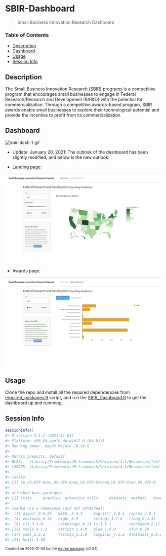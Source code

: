 # SBIR-Dashboard
> Small Business Innovation Research Dashboard


### Table of Contents

- [Description](#description)
- [Dashboard](#dashboard)
- [Usage](#usage)
- [Session Info](#session-info)


## Description

The Small Business Innovation Research (SBIR) programs is a competitive program that encourages small businesses to engage in Federal Research/Research and Development (R/R&D) with the potential for commercialization. Through a competitive awards-based program, SBIR awards enable small businesses to explore their technological potential and provide the incentive to profit from its commercialization.

## Dashboard

![sbir-dash-1.gif](sbir-dash-1.gif)

- Update: January 20, 2021: The outlook of the dashboard has been slightly modified, and below is the new outlook:

- Landing page: 

<img src = "01_plots/landing_page.png">

- Awards page:
<img src = "01_plots/awards_page.png">

## Usage

Clone the repo and install all the required dependencies from [required_packages.R](00_scripts/required_packages.R) script, and run the [SBIR_Dashboard.R](SBIR_Dashboard.R) to get the dashboard up and runnning. 


## Session Info

``` r
sessionInfo()
#> R version 4.1.2 (2021-11-01)
#> Platform: x86_64-apple-darwin17.0 (64-bit)
#> Running under: macOS Mojave 10.14.6
#> 
#> Matrix products: default
#> BLAS:   /Library/Frameworks/R.framework/Versions/4.1/Resources/lib/libRblas.0.dylib
#> LAPACK: /Library/Frameworks/R.framework/Versions/4.1/Resources/lib/libRlapack.dylib
#> 
#> locale:
#> [1] en_US.UTF-8/en_US.UTF-8/en_US.UTF-8/C/en_US.UTF-8/en_US.UTF-8
#> 
#> attached base packages:
#> [1] stats     graphics  grDevices utils     datasets  methods   base     
#> 
#> loaded via a namespace (and not attached):
#>  [1] digest_0.6.29   withr_2.4.3     magrittr_2.0.1  reprex_2.0.1   
#>  [5] evaluate_0.14   highr_0.9       stringi_1.7.6   rlang_0.4.12   
#>  [9] cli_3.1.0       rstudioapi_0.13 fs_1.5.2        rmarkdown_2.11 
#> [13] tools_4.1.2     stringr_1.4.0   glue_1.6.0      xfun_0.28      
#> [17] yaml_2.2.1      fastmap_1.1.0   compiler_4.1.2  htmltools_0.5.2
#> [21] knitr_1.36
```

<sup>Created on 2022-01-05 by the [reprex package](https://reprex.tidyverse.org) (v2.0.1)</sup>
